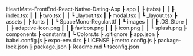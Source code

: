 HeartMate-FrontEnd-React-Native-Dating-App
┣ app
┃ ┣ (tabs)
┃ ┃ ┣ index.tsx
┃ ┃ ┣ two.tsx
┃ ┃ ┗ \_layout.tsx
┃ ┣ modal.tsx
┃ ┗ \_layout.tsx
┣ assets
┃ ┣ fonts
┃ ┃ ┗ SpaceMono-Regular.ttf
┃ ┗ images
┃ ┃ ┣ .DS_Store
┃ ┃ ┣ adaptive-icon.png
┃ ┃ ┣ favicon.png
┃ ┃ ┣ icon.png
┃ ┃ ┗ splash.png
┣ components
┣ constants
┃ ┗ Colors.ts
┣ .gitignore
┣ app.json
┣ babel.config.js
┣ expo-env.d.ts
┣ LICENSE
┣ metro.config.js
┣ package-lock.json
┣ package.json
┣ Readme.md
┗ tsconfig.json
